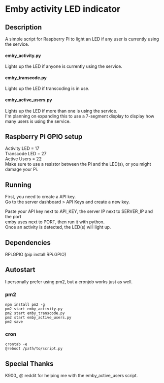 # Emby activity LED indicator

## Description
A simple script for Raspberry Pi to light an LED if any user
is currently using the service.

#### emby_activity.py
Lights up the LED if anyone is currently using the service.

#### emby_transcode.py
Lights up the LED if transcoding is in use.

#### emby_active_users.py
Lights up the LED if more than one is using the service.  
I'm planning on expanding this to use a 7-segment display to display how many users is using the service.

## Raspberry Pi GPIO setup
Activity LED = 17  
Transcode LED = 27  
Active Users = 22  
Make sure to use a resistor between the Pi and the LED(s), or you might damage your Pi.

## Running
First, you need to create a API key.  
Go to the server dashboard > API Keys and create a new key.

Paste your API key next to API_KEY, the server IP next to SERVER_IP and the port  
emby uses next to PORT, then run it with python.  
Once an activity is detected, the LED(s) will light up.

## Dependencies
RPi.GPIO (pip install RPi.GPIO)

## Autostart
I personally prefer using pm2, but a cronjob works just as well.
### pm2
```
npm install pm2 -g
pm2 start emby_activity.py
pm2 start emby_transcode.py
pm2 start emby_active_users.py
pm2 save
```
### cron
```
crontab -e
@reboot /path/to/script.py
```

## Special Thanks
K900_ @ reddit for helping me with the emby_active_users script.
